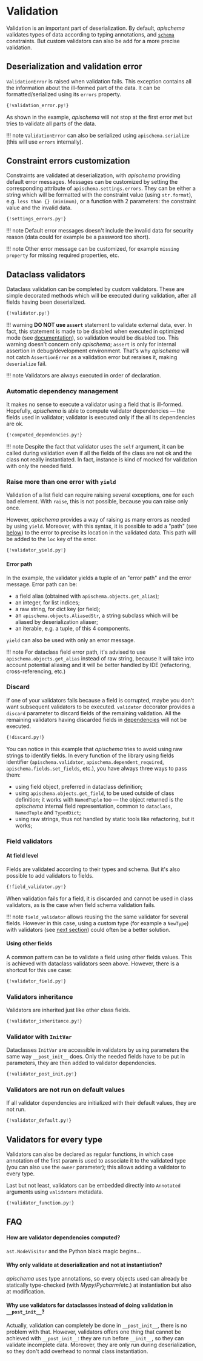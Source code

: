 # Validation

Validation is an important part of deserialization. By default, *apischema* validates types of data according to typing annotations, and [`schema`](json_schema.md#constraints-validation) constraints. But custom validators can also be add for a more precise validation.

## Deserialization and validation error

`ValidationError` is raised when validation fails. This exception contains all the information about the ill-formed part of the data. It can be formatted/serialized using its `errors` property. 

```python
{!validation_error.py!}
```

As shown in the example, *apischema* will not stop at the first error met but tries to validate all parts of the data.

!!! note
    `ValidationError` can also be serialized using `apischema.serialize` (this will use `errors` internally).

## Constraint errors customization

Constraints are validated at deserialization, with *apischema* providing default error messages.
Messages can be customized by setting the corresponding attribute of `apischema.settings.errors`. They can be either a string which will be formatted with the constraint value (using `str.format`), e.g. `less than {} (minimum)`, or a function with 2 parameters: the constraint value and the invalid data. 

```python
{!settings_errors.py!}
```

!!! note
    Default error messages doesn't include the invalid data for security reason (data could for example be a password too short).

!!! note
    Other error message can be customized, for example `missing property` for missing required properties, etc.

## Dataclass validators

Dataclass validation can be completed by custom validators. These are simple decorated methods which will be executed during validation, after all fields having been deserialized.

```python
{!validator.py!}
```

!!! warning
    **DO NOT use `assert`** statement to validate external data, ever. In fact, this statement is made to be disabled when executed in optimized mode (see [documentation](https://docs.python.org/3/reference/simple_stmts.html#the-assert-statement)), so validation would be disabled too. This warning doesn't concern only *apischema*; `assert` is only for internal assertion in debug/development environment. That's why *apischema* will not catch `AssertionError` as a validation error but reraises it, making `deserialize` fail. 
    
!!! note
    Validators are always executed in order of declaration.

### Automatic dependency management

It makes no sense to execute a validator using a field that is ill-formed. Hopefully, *apischema* is able to compute validator dependencies — the fields used in validator; validator is executed only if the all its dependencies are ok.

```python
{!computed_dependencies.py!}
```

!!! note
    Despite the fact that validator uses the `self` argument, it can be called during validation even if all the fields of the class are not ok and the class not really instantiated. In fact, instance is kind of mocked for validation with only the needed field.

### Raise more than one error with `yield`

Validation of a list field can require raising several exceptions, one for each bad element. With `raise`, this is not possible, because you can raise only once.

However, *apischema* provides a way of raising as many errors as needed by using `yield`. Moreover, with this syntax, it is possible to add a "path" (see [below](#error-path)) to the error to precise its location in the validated data. This path will be added to the `loc` key of the error.

```python
{!validator_yield.py!}
```

#### Error path

In the example, the validator yields a tuple of an "error path" and the error message. Error path can be:

- a field alias (obtained with `apischema.objects.get_alias`);
- an integer, for list indices;
- a raw string, for dict key (or field);
- an `apischema.objects.AliasedStr`, a string subclass which will be aliased by deserialization aliaser;
- an iterable, e.g. a tuple, of this 4 components.

`yield` can also be used with only an error message.

!!! note
    For dataclass field error path, it's advised to use `apischema.objects.get_alias` instead of raw string, because it will take into account potential aliasing and it will be better handled by IDE (refactoring, cross-referencing, etc.)

### Discard

If one of your validators fails because a field is corrupted, maybe you don't want subsequent validators to be executed. `validator` decorator provides a `discard` parameter to discard fields of the remaining validation. All the remaining validators having discarded fields in [dependencies](#automatic-dependencies-management) will not be executed.

```python
{!discard.py!}
```

You can notice in this example that *apischema* tries to avoid using raw strings to identify fields. In every function of the library using fields identifier (`apischema.validator`, `apischema.dependent_required`, `apischema.fields.set_fields`, etc.), you have always three ways to pass them:
- using field object, preferred in dataclass definition;
- using `apischema.objects.get_field`, to be used outside of class definition; it works with `NamedTuple` too — the object returned is the *apischema* internal field representation, common to `dataclass`, `NamedTuple` and `TypedDict`;
- using raw strings, thus not handled by static tools like refactoring, but it works;

### Field validators

#### At field level
Fields are validated according to their types and schema. But it's also possible to add validators to fields.

```python
{!field_validator.py!}
```

When validation fails for a field, it is discarded and cannot be used in class validators, as is the case when field schema validation fails.

!!! note
    `field_validator` allows reusing the the same validator for several fields. However in this case, using a custom type (for example a `NewType`) with validators (see [next section](#validators-for-every-new-types)) could often be a better solution.

#### Using other fields

A common pattern can be to validate a field using other fields values. This is achieved with dataclass validators seen above. However, there is a shortcut for this use case:

```python
{!validator_field.py!}
```

### Validators inheritance

Validators are inherited just like other class fields.

```python
{!validator_inheritance.py!}
```

### Validator with `InitVar`

Dataclasses `InitVar` are accessible in validators by using parameters the same way `__post_init__` does. Only the needed fields have to be put in parameters, they are then added to validator dependencies.

```python
{!validator_post_init.py!}
```

### Validators are not run on default values
If all validator dependencies are initialized with their default values, they are not run.

```python
{!validator_default.py!}
```

## Validators for every type

Validators can also be declared as regular functions, in which case annotation of the first param is used to associate it to the validated type (you can also use the `owner` parameter); this allows adding a validator to every type.

Last but not least, validators can be embedded directly into `Annotated` arguments using `validators` metadata.

```python
{!validator_function.py!}
```

## FAQ

#### How are validator dependencies computed?

`ast.NodeVisitor` and the Python black magic begins...

#### Why only validate at deserialization and not at instantiation?
*apischema* uses type annotations, so every objects used can already be statically type-checked (with *Mypy*/*Pycharm*/etc.) at instantiation but also at modification.

#### Why use validators for dataclasses instead of doing validation in `__post_init__`?
Actually, validation can completely be done in `__post_init__`, there is no problem with that. However, validators offers one thing that cannot be achieved with `__post_init__`: they are run before `__init__`, so they can validate incomplete data. Moreover, they are only run during deserialization, so they don't add overhead to normal class instantiation.